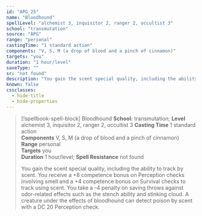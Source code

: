 ```yaml
---
id: "APG_25"
name: "Bloodhound"
spellLevel: "alchemist 3, inquisitor 2, ranger 2, occultist 3"
school: "transmutation"
source: "APG"
range: "personal"
castingTime: "1 standard action"
components: "V, S, M (a drop of blood and a pinch of cinnamon)"
targets: "you"
duration: "1 hour/level"
saveType: ""
sr: "not found"
description: "You gain the scent special quality, including the ability to track by scent. You receive a +8 competence bonus on Perception checks involving smell and a +4 competence bonus on Survival checks to track using scent. You take a -4 penalty on saving throws against odor-related effects such as the stench ability and stinking cloud. A creature under the effects of bloodhound can detect poison by scent with a DC 20 Perception check."
known: false
cssclasses:
  - hide-title
  - hide-properties
---
```


> [!spellbook-spell-block] Bloodhound
> **School:** transmutation; **Level** alchemist 3, inquisitor 2, ranger 2, occultist 3
> **Casting Time** 1 standard action  
> **Components** V, S, M (a drop of blood and a pinch of cinnamon)  
> **Range** personal  
> **Targets** you  
> **Duration** 1 hour/level; **Spell Resistance** not found
> 
> You gain the scent special quality, including the ability to track by scent. You receive a +8 competence bonus on Perception checks involving smell and a +4 competence bonus on Survival checks to track using scent. You take a -4 penalty on saving throws against odor-related effects such as the stench ability and stinking cloud. A creature under the effects of bloodhound can detect poison by scent with a DC 20 Perception check.